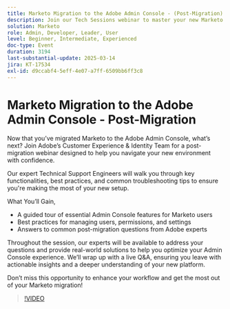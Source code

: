 ```yaml
---
title: Marketo Migration to the Adobe Admin Console - (Post-Migration)
description: Join our Tech Sessions webinar to master your new Marketo setup in the Adobe Admin Console! Learn key functionalities, best practices, and troubleshooting tips from Adobe's Customer Experience & Identity Team. Gain insights on managing users, permissions, and settings, and get answers to common post-migration questions. Don't miss the live Q&A for real-world solutions and actionable insights to optimize your workflow!
solution: Marketo
role: Admin, Developer, Leader, User
level: Beginner, Intermediate, Experienced
doc-type: Event
duration: 3194
last-substantial-update: 2025-03-14
jira: KT-17534
exl-id: d9ccabf4-5eff-4e07-a7ff-6509bb6ff3c8
---
```

# Marketo Migration to the Adobe Admin Console - Post-Migration


Now that you’ve migrated Marketo to the Adobe Admin Console, what’s next? Join Adobe’s Customer Experience & Identity Team for a post-migration webinar designed to help you navigate your new environment with confidence.

Our expert Technical Support Engineers will walk you through key functionalities, best practices, and common troubleshooting tips to ensure you're making the most of your new setup.

What You’ll Gain,

* A guided tour of essential Admin Console features for Marketo users
*  Best practices for managing users, permissions, and settings
* Answers to common post-migration questions from Adobe experts

Throughout the session, our experts will be available to address your questions and provide real-world solutions to help you optimize your Admin Console experience. We’ll wrap up with a live Q&A, ensuring you leave with actionable insights and a deeper understanding of your new platform.

Don’t miss this opportunity to enhance your workflow and get the most out of your Marketo migration!

>[!VIDEO](https://video.tv.adobe.com/v/3451635/?learn=on&enablevpops)
